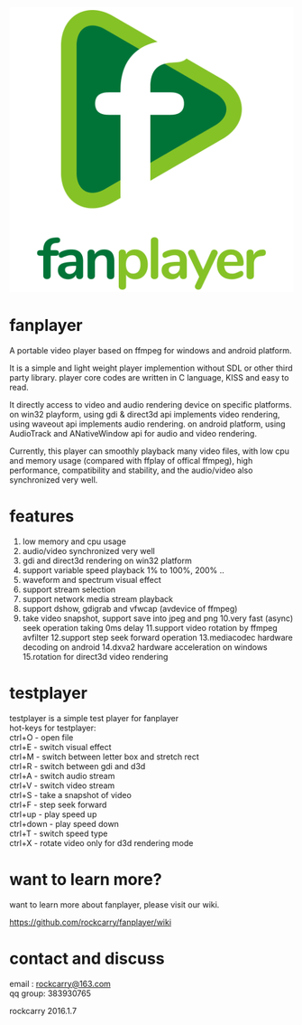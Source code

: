 ![fanplayer](logo/Original-2-Green-01.png)

fanplayer
=========

A portable video player based on ffmpeg for windows and android platform.

It is a simple and light weight player implemention without SDL or other third party library. player core codes are written in C language, KISS and easy to read.

It directly access to video and audio rendering device on specific platforms. on win32 playform, using gdi & direct3d api implements video rendering, using waveout api implements audio rendering. on android platform, using AudioTrack and ANativeWindow api for audio and video rendering.

Currently, this player can smoothly playback many video files, with low cpu and memory usage (compared with ffplay of offical ffmpeg), high performance, compatibility and stability, and the audio/video also synchronized very well.


features
========
1. low memory and cpu usage
2. audio/video synchronized very well
3. gdi and direct3d rendering on win32 platform
4. support variable speed playback 1% to 100%, 200% ..
5. waveform and spectrum visual effect
6. support stream selection
7. support network media stream playback
8. support dshow, gdigrab and vfwcap (avdevice of ffmpeg)
9. take video snapshot, support save into jpeg and png
10.very fast (async) seek operation taking 0ms delay
11.support video rotation by ffmpeg avfilter
12.support step seek forward operation
13.mediacodec hardware decoding on android
14.dxva2 hardware acceleration on windows
15.rotation for direct3d video rendering


testplayer
==========
testplayer is a simple test player for fanplayer  
hot-keys for testplayer:  
ctrl+O    - open file  
ctrl+E    - switch visual effect  
ctrl+M    - switch between letter box and stretch rect  
ctrl+R    - switch between gdi and d3d  
ctrl+A    - switch audio stream  
ctrl+V    - switch video stream  
ctrl+S    - take a snapshot of video  
ctrl+F    - step seek forward  
ctrl+up   - play speed up  
ctrl+down - play speed down  
ctrl+T    - switch speed type  
ctrl+X    - rotate video only for d3d rendering mode  


want to learn more?
==================
want to learn more about fanplayer, please visit our wiki.

https://github.com/rockcarry/fanplayer/wiki


contact and discuss
===================
email   : rockcarry@163.com  
qq group: 383930765  



rockcarry
2016.1.7

